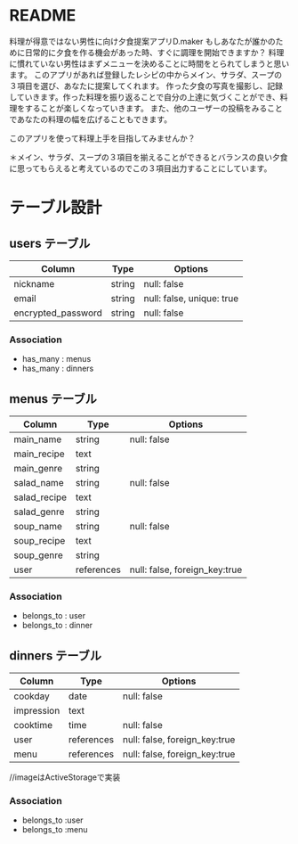 # README
料理が得意ではない男性に向け夕食提案アプリD.maker
もしあなたが誰かのために日常的に夕食を作る機会があった時、すぐに調理を開始できますか？
料理に慣れていない男性はまずメニューを決めることに時間をとられてしまうと思います。
このアプリがあれば登録したレシピの中からメイン、サラダ、スープの３項目を選び、あなたに提案してくれます。
作った夕食の写真を撮影し、記録していきます。作った料理を振り返ることで自分の上達に気づくことができ、料理をすることが楽しくなっていきます。
また、他のユーザーの投稿をみることであなたの料理の幅を広げることもできます。

このアプリを使って料理上手を目指してみませんか？

＊メイン、サラダ、スープの３項目を揃えることができるとバランスの良い夕食に思ってもらえると考えているのでこの３項目出力することにしています。



# テーブル設計

## users テーブル

| Column                | Type   | Options                   |
| --------------------- | ------ | ------------------------- |
| nickname              | string | null: false               |
| email                 | string | null: false, unique: true |
| encrypted_password    | string | null: false               |

### Association

- has_many   : menus
- has_many   : dinners


## menus テーブル

| Column       | Type       | Options                       |
| ------------ | ---------- | ----------------------------- |
| main_name    | string     | null: false                   |
| main_recipe  | text       |                               |
| main_genre   | string     |                               | 
| salad_name   | string     | null: false                   | 
| salad_recipe | text       |                               | 
| salad_genre  | string     |                               |
| soup_name    | string     | null: false                   | 
| soup_recipe  | text       |                               |  
| soup_genre   | string     |                               |
| user         | references | null: false, foreign_key:true |


### Association

- belongs_to : user
- belongs_to : dinner


## dinners テーブル

| Column     | Type       | Options                       |
| ---------- | ---------- | ----------------------------- |
| cookday    | date       | null: false                   |
| impression | text       |                               |
| cooktime   | time       | null: false                   |
| user       | references | null: false, foreign_key:true |
| menu       | references | null: false, foreign_key:true |

//imageはActiveStorageで実装

### Association

- belongs_to :user
- belongs_to :menu





